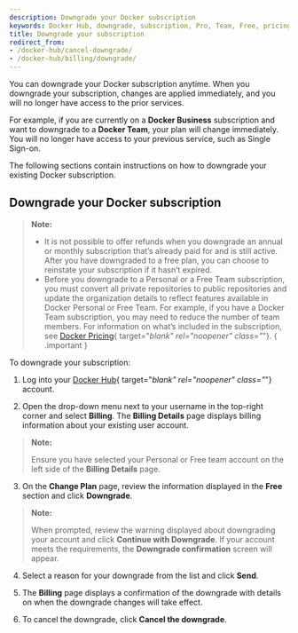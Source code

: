 ```yaml
---
description: Downgrade your Docker subscription
keywords: Docker Hub, downgrade, subscription, Pro, Team, Free, pricing plan,
title: Downgrade your subscription
redirect_from:
- /docker-hub/cancel-downgrade/
- /docker-hub/billing/downgrade/
---
```


You can downgrade your Docker subscription anytime. When you downgrade your subscription, changes are applied immediately, and you will no longer have access to the prior services.

For example, if you are currently on a **Docker Business** subscription and want to downgrade to a **Docker Team**, your plan will change immediately. You will no longer have access to your previous service, such as Single Sign-on.

The following sections contain instructions on how to downgrade your existing Docker subscription.

## Downgrade your Docker subscription

>**Note:**
>
> - It is not possible to offer refunds when you downgrade an annual or monthly subscription that’s already paid for and is still active. After you have downgraded to a free plan, you can choose to reinstate your subscription if it hasn’t expired.
> - Before you downgrade to a Personal or a Free Team subscription, you must convert all private repositories to public repositories and update the organization details to reflect features available in Docker Personal or Free Team. For example, if you have a Docker Team subscription, you may need to reduce the number of team members. For information on what’s included in the subscription, see [Docker Pricing](https://www.docker.com/pricing){ target="_blank" rel="noopener" class="_"}.
{ .important }

To downgrade your subscription:

1. Log into your [Docker Hub](https://hub.docker.com){ target="_blank" rel="noopener" class="_"} account.

2. Open the drop-down menu next to your username in the top-right corner and select **Billing**. The **Billing Details** page displays billing information about your existing user account.
>**Note:**
>
>Ensure you have selected your Personal or Free team account on the left side of the **Billing Details** page.

3. On the **Change Plan** page, review the information displayed in the **Free** section and click **Downgrade**.
>**Note:**
>
>When prompted, review the warning displayed about downgrading your account and click **Continue with Downgrade**. If your account meets the requirements, the **Downgrade confirmation** screen will appear.

4. Select a reason for your downgrade from the list and click **Send**.

5. The **Billing** page displays a confirmation of the downgrade with details on when the downgrade changes will take effect.

6. To cancel the downgrade, click **Cancel the downgrade**.
